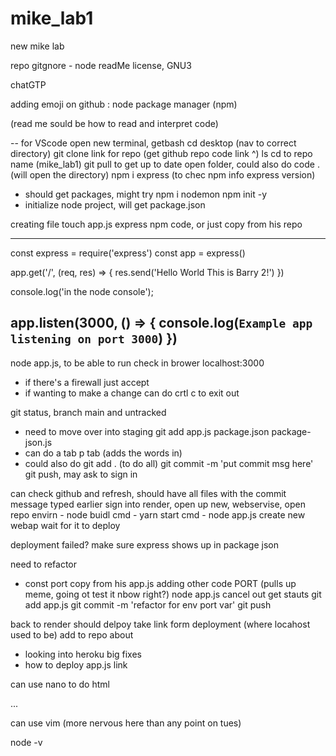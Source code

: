 # mike_lab1
new mike lab

repo
gitgnore - node
readMe
license, GNU3

chatGTP

adding emoji on github :
node package manager (npm)

(read me sould be how to read and interpret code)

-- for VScode
open new terminal, getbash
cd desktop (nav to correct directory)
git clone link for repo
(get github repo code link ^)
ls
cd to repo name (mike_lab1)
git pull to get up to date
open folder, could also do code .(will open the directory)
npm i express (to chec npm info express version)
 - should get packages, might try npm i nodemon
npm init -y
 - initialize node project, will get package.json

creating file 
touch app.js
express npm code, or just copy from his repo

------------------------------------------
const express = require('express')
const app = express()

app.get('/', (req, res) => {
  res.send('Hello World This is Barry 2!')
})

console.log('in the node console');


app.listen(3000, () => {
    console.log(`Example app listening on port 3000`)
 })
-----------------------------------------------------

node app.js, to be able to run
check in brower localhost:3000
 - if there's a firewall just accept
 - if wanting to make a change can do crtl c to exit out

git status, branch main and untracked
 - need to move over into staging
git add app.js package.json package-json.js
 - can do a tab p tab (adds the words in)
 - could also do git add . (to do all)
 git commit -m 'put commit msg here'
git push, may ask to sign in

can check github and refresh, should have all files
with the commit message typed earlier
sign into render, open up
new, webservise, open repo
envirn - node
buidl cmd - yarn
start cmd - node app.js
create new webap
wait for it to deploy

deployment failed?
make sure express shows up in package json

need to refactor
 - const port copy from his app.js
adding other code PORT
(pulls up meme, going ot test it nbow right?)
node app.js
cancel out
get stauts
git add app.js
git commit -m 'refactor for env port var'
git push

back to render
should delpoy
take link form deployment (where locahost used to be)
add to repo about

 - looking into heroku big fixes 
 - how to deploy app.js link


can use nano to do html
<!DOCTYPE html>
<html lang='us'>
	<metacharset="UTF-8">

...

can use  vim (more nervous here than any point on tues)



node -v

